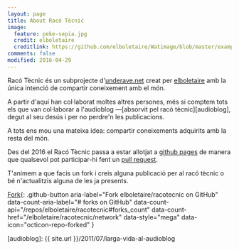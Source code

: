 ```yaml
---
layout: page
title: About Racó Tècnic
image:
  feature: peke-sepia.jpg
  credit: elboletaire
  creditlink: https://github.com/elboletaire/Watimage/blob/master/examples/files/LICENSE
comments: false
modified: 2016-04-29
---
```


Racó Tècnic és un subprojecte d'[underave.net][underave] creat per
[elboletaire][elboletaire] amb la única intenció de compartir
coneixement amb el món.

A partir d'aquí han col·laborat moltes altres persones, més si comptem tots els
que van col·laborar a l'audioblog —[absorvit pel racó tècnic][audioblog], degut
al seu desús i per no perdre'n les publicacions.

A tots ens mou una mateixa idea: compartir coneixements adquirits amb la resta
del món.

Des del 2016 el Racó Tècnic passa a estar allotjat a [github pages][github pages]
de manera que qualsevol pot participar-hi fent un [pull request][pull request].

T'animem a que facis un fork i creis alguna publicació per al racó tècnic o bé
n'actualitzis alguna de les ja presents.

[Fork][fork]{:
  .github-button
  aria-label="Fork elboletaire/racotecnic on GitHub"
  data-count-aria-label="# forks on GitHub"
  data-count-api="/repos/elboletaire/racotecnic#forks_count"
  data-count-href="/elboletaire/racotecnic/network"
  data-style="mega"
  data-icon="octicon-repo-forked"
}

<script async defer src="https://buttons.github.io/buttons.js"></script>

[underave]: http://underave.net
[elboletaire]: https://github.com/elboletaire
[github pages]: https://pages.github.com/
[pull request]: https://github.com/elboletaire/racotecnic/pulls
[fork image]: https://img.shields.io/github/forks/elboletaire/racotecnic.svg?style=social&label=Fork
[fork]: https://github.com/elboletaire/racotecnic/fork
[audioblog]: {{ site.url }}/2011/07/larga-vida-al-audioblog
